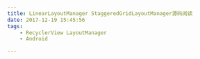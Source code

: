 ```yaml
---
title: LinearLayoutManager StaggeredGridLayoutManager源码阅读
date: 2017-12-19 15:45:56
tags: 
    - RecyclerView LayoutManager
    - Android

---
```



###